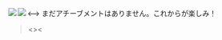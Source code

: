<p align="left">
  <a href="https://github.com/anuraghazra/github-readme-stats">
    <img align="left" src="https://github-readme-stats.vercel.app/api?username=norubook&show_icons=true&theme=cobalt" />
  </a>
  <a href="https://github.com/anuraghazra/github-readme-stats">
    <img align="left" src="https://github-readme-stats.vercel.app/api/top-langs/?username=norubook&size_weight=0.5&count_weight=0.5&layout=compact&theme=cobalt&langs_count=10" />
  </a>
</p>



<-->
まだアチーブメントはありません。これからが楽しみ！
><><